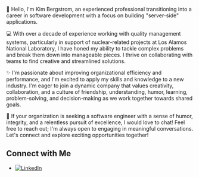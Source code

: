 👋 Hello, I'm Kim Bergstrom, an experienced professional transitioning into a career in software development with a focus on building "server-side" applications.

💻 With over a decade of experience working with quality management systems, particularly in support of nuclear-related projects at Los Alamos National Laboratory, I have honed my ability to tackle complex problems and break them down into manageable pieces. I thrive on collaborating with teams to find creative and streamlined solutions. 

✨ I'm passionate about improving organizational efficiency and performance, and I'm excited to apply my skills and knowledge to a new industry. I'm eager to join a dynamic company that values creativity, collaboration, and a culture of friendship, understanding, humor, learning, problem-solving, and decision-making as we work together towards shared goals.

🚀 If your organization is seeking a software engineer with a sense of humor, integrity, and a relentless pursuit of excellence, I would love to chat! Feel free to reach out; I'm always open to engaging in meaningful conversations. Let's connect and explore exciting opportunities together!

## Connect with Me

- [![LinkedIn](https://img.shields.io/badge/-LinkedIn-blue?style=flat&logo=linkedin&logoColor=white)](https://www.linkedin.com/in/kimberley-bergstrom)
